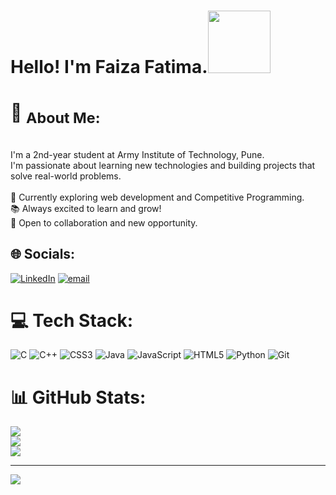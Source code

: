 # Hello! I'm Faiza Fatima.<img src="https://github.com/user-attachments/assets/cbc8c728-bc73-4cf4-96bc-a38f46f321a3" width="100"/> 
  
  # 📝 <sub> About Me:
  
 <br>I'm a 2nd-year student at Army Institute of Technology, Pune.  <br>I'm passionate about learning new technologies and building projects that solve real-world problems.<br><br>🌱 Currently exploring web development and Competitive Programming.  <br>📚 Always excited to learn and grow!  <br>🤝 Open to collaboration and new opportunity.<br> 


## 🌐 Socials:
[![LinkedIn](https://img.shields.io/badge/LinkedIn-%230077B5.svg?logo=linkedin&logoColor=white)](https://linkedin.com/in/faiza-fatimaaa) [![email](https://img.shields.io/badge/Email-D14836?logo=gmail&logoColor=white)](mailto:faizaf9632@gmail.com) 

# 💻 Tech Stack:
![C](https://img.shields.io/badge/c-%2300599C.svg?style=for-the-badge&logo=c&logoColor=white) ![C++](https://img.shields.io/badge/c++-%2300599C.svg?style=for-the-badge&logo=c%2B%2B&logoColor=white) ![CSS3](https://img.shields.io/badge/css3-%231572B6.svg?style=for-the-badge&logo=css3&logoColor=white) ![Java](https://img.shields.io/badge/java-%23ED8B00.svg?style=for-the-badge&logo=openjdk&logoColor=white) ![JavaScript](https://img.shields.io/badge/javascript-%23323330.svg?style=for-the-badge&logo=javascript&logoColor=%23F7DF1E) ![HTML5](https://img.shields.io/badge/html5-%23E34F26.svg?style=for-the-badge&logo=html5&logoColor=white) ![Python](https://img.shields.io/badge/python-3670A0?style=for-the-badge&logo=python&logoColor=ffdd54) ![Git](https://img.shields.io/badge/git-%23F05033.svg?style=for-the-badge&logo=git&logoColor=white)
# 📊 GitHub Stats:
![](https://github-readme-stats.vercel.app/api?username=fatimaa-dev&theme=dark&hide_border=false&include_all_commits=false&count_private=false)<br/>
![](https://nirzak-streak-stats.vercel.app/?user=fatimaa-dev&theme=dark&hide_border=false)<br/>
![](https://github-readme-stats.vercel.app/api/top-langs/?username=fatimaa-dev&theme=dark&hide_border=false&include_all_commits=false&count_private=false&layout=compact)

---
[![](https://visitcount.itsvg.in/api?id=fatimaa-dev&icon=0&color=0)](https://visitcount.itsvg.in)

<!-- Proudly created with GPRM ( https://gprm.itsvg.in ) -->

<!--
**fatimaa-dev/fatimaa-dev** is a ✨ _special_ ✨ repository because its `README.md` (this file) appears on your GitHub profile.

Here are some ideas to get you started:

- 🔭 I’m currently working on ...
- 🌱 I’m currently learning ...
- 👯 I’m looking to collaborate on ...
- 🤔 I’m looking for help with ...
- 💬 Ask me about ...
- 📫 How to reach me: ...
- 😄 Pronouns: ...
- ⚡ Fun fact: ...
-->
